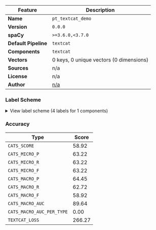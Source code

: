 | Feature | Description |
| --- | --- |
| **Name** | `pt_textcat_demo` |
| **Version** | `0.0.0` |
| **spaCy** | `>=3.6.0,<3.7.0` |
| **Default Pipeline** | `textcat` |
| **Components** | `textcat` |
| **Vectors** | 0 keys, 0 unique vectors (0 dimensions) |
| **Sources** | n/a |
| **License** | n/a |
| **Author** | [n/a]() |

### Label Scheme

<details>

<summary>View label scheme (4 labels for 1 components)</summary>

| Component | Labels |
| --- | --- |
| **`textcat`** | `pesquisa_web`, `verifica_resposta`, `busca_questoes`, `chat_padrao` |

</details>

### Accuracy

| Type | Score |
| --- | --- |
| `CATS_SCORE` | 58.92 |
| `CATS_MICRO_P` | 63.22 |
| `CATS_MICRO_R` | 63.22 |
| `CATS_MICRO_F` | 63.22 |
| `CATS_MACRO_P` | 64.45 |
| `CATS_MACRO_R` | 62.72 |
| `CATS_MACRO_F` | 58.92 |
| `CATS_MACRO_AUC` | 89.64 |
| `CATS_MACRO_AUC_PER_TYPE` | 0.00 |
| `TEXTCAT_LOSS` | 266.27 |